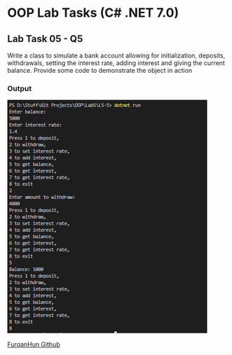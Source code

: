 # OOP Lab Tasks (C# .NET 7.0)

## Lab Task 05 - Q5

Write a class to simulate a bank account allowing for initialization, deposits, withdrawals, setting the interest rate, adding interest and giving the current balance. Provide some code to demonstrate the object in action

### Output

![L5-5](../../Assets/L5-5.png)

[FurqanHun Github](https://github.com/FurqanHun)